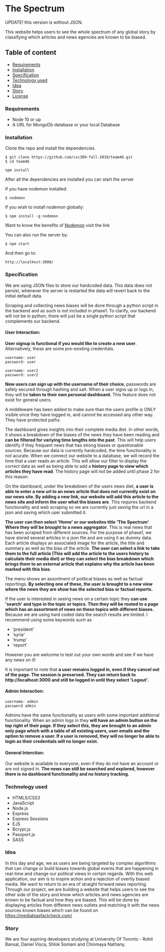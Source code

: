 # The Spectrum

UPDATE! this version is without JSON. 



This website helps users to see the whole spectrum of any global story by classifying which articles and news agencies are known to be biased.

## Table of content

- [Requirements](#Requirements)
- [Installation](#Installation)
- [Specification](#Specification)
- [Technology used](#Technology-used)
- [Idea](#Idea)
- [Story](#Story)
- [License](#License)

### Requirements

- Node 10 or up
- A URL for MongoDb database or your local Database

### Installation

Clone the repo and install the dependencies.

```
$ git clone https://github.com/csc309-fall-2019/team46.git
$ cd team46
```

```
npm install
```

After all the dependencies are installed you can start the server

If you have nodemon installed:

```
$ nodemon
```

If you wish to install nodemon globally:

```
$ npm install -g nodemon
```

Want to know the benefits of [Nodemon](https://www.npmjs.com/package/nodemon) visit the link

You can also run the server by:

```
$ npm start
```

And then go to:

```
http://localhost:3000/
```

### Specification
We are using JSON files to store our hardcoded data. This data does not persist, whenever the server is restarted the data will revert back to the initial default data.

Scraping and collecting news biases will be done through a python script in the backend and as such is not included in phase1. To clarify, our backend will not be in python, there will just be a single python script that complements our backend.

#### User Interaction:

<strong>User signup is functional if you would like to create a new user</strong>. Alternatively, these are some pre-existing credentials.

    username: user 
    password: user

    username: user2
    password: user2

<strong>New users can sign up with the username of their choice</strong>, passwords are safely secured through hashing and salt.
When a user signs up or logs in, they will be <strong>taken to their own personal dashboard.</strong> This feature does not exist for general users.

A middleware has been added to make sure than the users profile is ONLY visible once they have logged in, and cannot be accessed any other way. They have protected paths.

The dashboard gives insights into their complete media diet. In other words, it shows a breakdown of the biases of the news they have been reading and <strong>can be filtered for variying time lengths into the past</strong>. This will help users identify if they frequent news that has strong biases or questionable sources. Because our data is currently hardcoded, the time functionality is not acurate. When we connect our website to a database, we will record the time that a user reads an article. This will allow our filter to display the correct data as well as being able to add a <strong>history page to view which articles they have read</strong>. The history page will not be added until phase 2 for this reason.

On the dashboard, under the breakdown of the users news diet, <strong>a user is able to enter a new url to an news article that does not currently exist on our news site. By adding a new link, our website will add this article to the news site and inform the user what the biases are</strong>. This requires backend functionality and web scraping so we are currently just saving the url in a json and saving which user submitted it.

<strong>The user can then select 'Home' or our websites title 'The Spectrum' Where they will be brought to a news aggregator</strong>. This is real news that has been scraped from different sources. For the purpose of phase1, we have stored several articles in a json file and are using it as dummy data. Each article displays an associated image for the article, the title and summary as well as the bias of the article. <strong>The user can select a link to take them to the full article (This will add the article to the users history to calculate their media diet) or they can select the bias breakdown which brings them to an external article that explains why the article has been marked with this bias</strong>.

The menu shows an assortment of political biases as well as factual reportings. <strong>By selecting one of these, the user is brought to a new view where the news they are show has the selected bias or factual reports.</strong>

If the user is interested in seeing news on a certain topic they <strong>can use 'search' and type in the topic or topics. Then they will be routed to a page which has an assortment of news on these topics with different biases.</strong> Because we are using hard coded data the search results are limited. I recommend using some keywords such as 
- 'president' 
- 'syria' 
- 'trump' 
- 'report'

However you are welcome to test out your own words and see if we have any news on it!

It is important to note that <strong>a user remains logged in, even if they cancel out of the page. The session is preserved. They can return back to http://localhost:3000 and still be logged in until they select 'Logout'. </strong>


#### Admin Interaction:

    username: admin
    password admin

Admins have the same functionality as users with some important additional functionality. When an admin logs in they <strong> will have an admin button on the top right of their page. If they select this, they are brought to an admin only page which with a table of all existing users, user emails and the option to remove a user. If a user is removed, they will no longer be able to login as their credentials will no longer exist. </strong>

#### General Interction:
Our website is available to everyone, even if they do not have an account or are not signed in. <strong>The news can still be searched and explored, however there is no dashboard functionality and no history tracking.</strong>


### Technology used

- HTML5/CSS3
- JavaScript
- Node.js
- Express
- Express Sessions
- EJS
- Bcrypt.js
- Passport.js
- SASS

### Idea

In this day and age, we as users are being targeted by complex algorithms that can change or build biases towards global events that are happening in real-time and change our political views in certain regards. With this web application, our aim is to inspire action and a rejection of overtly biased media. We want to return to an era of straight forward news reporting. Through our project, we are building a website that helps users to see the other side of the story and know which articles and news agencies are known to be factual and how they are biased. This will be done by displaying articles from different news outlets and matching it with the news sources known biases which can be found on https://mediabiasfactcheck.com/

### Story

We are four aspiring developers studying at University Of Toronto - Rohit Bansal, Daniel Visca, Shlok Somani and Chinmaya Nathany.
